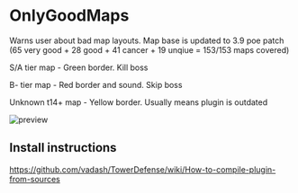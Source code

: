 # OnlyGoodMaps

Warns user about bad map layouts. Map base is updated to 3.9 poe patch (65 very good + 28 good + 41 cancer + 19 unqiue = 153/153 maps covered)

S/A tier map - Green border. Kill boss

B- tier map - Red border and sound. Skip boss

Unknown t14+ map - Yellow border. Usually means plugin is outdated

![preview](https://i.imgur.com/mVWJwTV.png)

## Install instructions

https://github.com/vadash/TowerDefense/wiki/How-to-compile-plugin-from-sources
